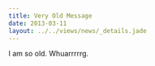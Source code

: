 ```yaml
---
title: Very Old Message
date: 2013-03-11
layout: ../../views/news/_details.jade
---
```


I am so old. Whuarrrrrg.